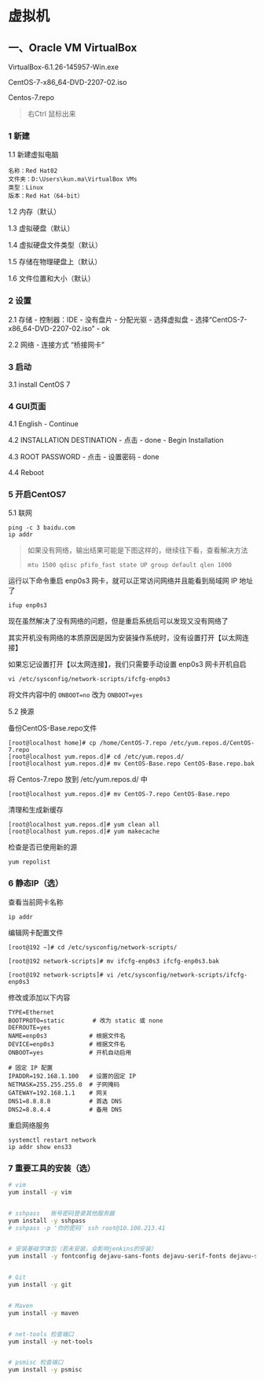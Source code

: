 # 虚拟机

## 一、Oracle VM VirtualBox

VirtualBox-6.1.26-145957-Win.exe

CentOS-7-x86_64-DVD-2207-02.iso

Centos-7.repo

> 右Ctrl 鼠标出来

### 1 新建

1.1 新建虚拟电脑

```
名称：Red Hat02
文件夹：D:\Users\kun.ma\VirtualBox VMs
类型：Linux
版本：Red Hat（64-bit）
```

1.2 内存（默认）

1.3 虚拟硬盘（默认）

1.4 虚拟硬盘文件类型（默认）

1.5 存储在物理硬盘上（默认）

1.6 文件位置和大小（默认）

### 2 设置

2.1 存储 - 控制器：IDE - 没有盘片 - 分配光驱 - 选择虚拟盘 - 选择“CentOS-7-x86_64-DVD-2207-02.iso” - ok

2.2 网络 - 连接方式 “桥接网卡”

### 3 启动

3.1 install CentOS 7

### 4 GUI页面

4.1 English - Continue

4.2 INSTALLATION DESTINATION - 点击 - done - Begin Installation

4.3 ROOT PASSWORD - 点击 - 设置密码 - done

4.4 Reboot

### 5 开启CentOS7

5.1 联网

```
ping -c 3 baidu.com
ip addr
```

> 如果没有网络，输出结果可能是下图这样的，继续往下看，查看解决方法
>
> ```
> mtu 1500 qdisc pfifo_fast state UP group default qlen 1000
> ```

运行以下命令重启 enp0s3 网卡，就可以正常访问网络并且能看到局域网 IP 地址了

```
ifup enp0s3
```

现在虽然解决了没有网络的问题，但是重启系统后可以发现又没有网络了

其实开机没有网络的本质原因是因为安装操作系统时，没有设置打开【以太网连接】

如果忘记设置打开【以太网连接】，我们只需要手动设置 enp0s3 网卡开机自启

```
vi /etc/sysconfig/network-scripts/ifcfg-enp0s3
```

将文件内容中的 `ONBOOT=no` 改为 `ONBOOT=yes`

5.2 换源

备份CentOS-Base.repo文件

```
[root@localhost home]# cp /home/CentOS-7.repo /etc/yum.repos.d/CentOS-7.repo
[root@localhost yum.repos.d]# cd /etc/yum.repos.d/
[root@localhost yum.repos.d]# mv CentOS-Base.repo CentOS-Base.repo.bak
```

将 Centos-7.repo 放到 /etc/yum.repos.d/ 中

```
[root@localhost yum.repos.d]# mv CentOS-7.repo CentOS-Base.repo
```

清理和生成新缓存

```
[root@localhost yum.repos.d]# yum clean all 
[root@localhost yum.repos.d]# yum makecache 
```

检查是否已使用新的源

```
yum repolist
```



### 6 静态IP（选）

查看当前网卡名称

```
ip addr
```

编辑网卡配置文件

```
[root@192 ~]# cd /etc/sysconfig/network-scripts/

[root@192 network-scripts]# mv ifcfg-enp0s3 ifcfg-enp0s3.bak

[root@192 network-scripts]# vi /etc/sysconfig/network-scripts/ifcfg-enp0s3
```

修改或添加以下内容

```
TYPE=Ethernet
BOOTPROTO=static        # 改为 static 或 none
DEFROUTE=yes
NAME=enp0s3			   # 根据文件名
DEVICE=enp0s3		   # 根据文件名
ONBOOT=yes             # 开机自动启用

# 固定 IP 配置
IPADDR=192.168.1.100   # 设置的固定 IP
NETMASK=255.255.255.0  # 子网掩码
GATEWAY=192.168.1.1    # 网关
DNS1=8.8.8.8           # 首选 DNS
DNS2=8.8.4.4           # 备用 DNS
```

重启网络服务

```
systemctl restart network
ip addr show ens33
```

### 7 重要工具的安装（选）

```bash
# vim
yum install -y vim


# sshpass	账号密码登录其他服务器
yum install -y sshpass
# sshpass -p '你的密码' ssh root@10.100.213.41


# 安装基础字体包（若未安装，会影响jenkins的安装）
yum install -y fontconfig dejavu-sans-fonts dejavu-serif-fonts dejavu-sans-mono-fonts


# Git
yum install -y git


# Maven
yum install -y maven


# net-tools 检查端口
yum install -y net-tools


# psmisc 检查端口
yum install -y psmisc
```

